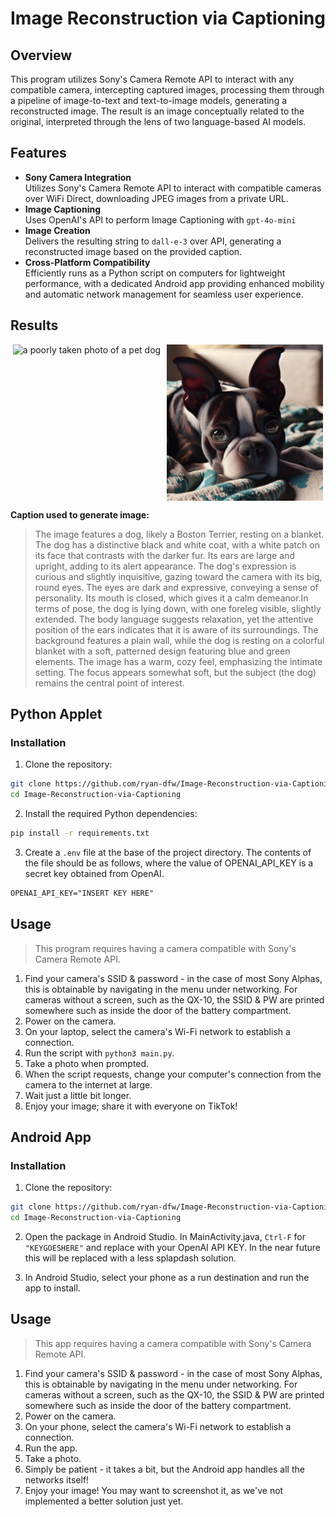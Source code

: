 # Image Reconstruction via Captioning

## Overview

This program utilizes Sony's Camera Remote API to interact with any compatible camera, intercepting captured images, processing them through a pipeline of image-to-text and text-to-image models, generating a reconstructed image. The result is an image conceptually related to the original, interpreted through the lens of two language-based AI models.

## Features

-   **Sony Camera Integration**  
    Utilizes Sony's Camera Remote API to interact with compatible cameras over WiFi Direct, downloading JPEG images from a private URL.
-   **Image Captioning**  
    Uses OpenAI's API to perform Image Captioning with `gpt-4o-mini`
-   **Image Creation**  
    Delivers the resulting string to `dall-e-3` over API, generating a reconstructed image based on the provided caption.
-  **Cross-Platform Compatibility**  
    Efficiently runs as a Python script on computers for lightweight performance, with a dedicated Android app providing enhanced mobility and automatic network management for seamless user experience.

## Results

<div style="display: flex; justify-content: center; align-items: center; align=center">
  <img src="img/sample_in.jpg" height=250px alt="a poorly taken photo of a pet dog" style="margin-right: 10px;">
  <img src="img/sample_out.png" height=250px alt="a generated image of a pet dog">
</div>

**Caption used to generate image:**

> The image features a dog, likely a Boston Terrier, resting on a blanket. The dog has a distinctive black and white coat, with a white patch on its face that contrasts with the darker fur. Its ears are large and upright, adding to its alert appearance. The dog's expression is curious and slightly inquisitive, gazing toward the camera with its big, round eyes. The eyes are dark and expressive, conveying a sense of personality. Its mouth is closed, which gives it a calm demeanor.In terms of pose, the dog is lying down, with one foreleg visible, slightly extended. The body language suggests relaxation, yet the attentive position of the ears indicates that it is aware of its surroundings. The background features a plain wall, while the dog is resting on a colorful blanket with a soft, patterned design featuring blue and green elements. The image has a warm, cozy feel, emphasizing the intimate setting. The focus appears somewhat soft, but the subject (the dog) remains the central point of interest.

## Python Applet

### Installation

1. Clone the repository:

```bash
git clone https://github.com/ryan-dfw/Image-Reconstruction-via-Captioning.git
cd Image-Reconstruction-via-Captioning
```

2. Install the required Python dependencies:

```bash
pip install -r requirements.txt
```

3. Create a `.env` file at the base of the project directory. The contents of the file should be as follows, where the value of OPENAI_API_KEY is a secret key obtained from OpenAI.

```txt
OPENAI_API_KEY="INSERT KEY HERE"
```

## Usage

> This program requires having a camera compatible with Sony's Camera Remote API.

1. Find your camera's SSID & password - in the case of most Sony Alphas, this is obtainable by navigating in the menu under networking. For cameras without a screen, such as the QX-10, the SSID & PW are printed somewhere such as inside the door of the battery compartment.
2. Power on the camera.
3. On your laptop, select the camera's Wi-Fi network to establish a connection.
4. Run the script with `python3 main.py`.
5. Take a photo when prompted.
6. When the script requests, change your computer's connection from the camera to the internet at large.
7. Wait just a little bit longer.
8. Enjoy your image; share it with everyone on TikTok!

## Android App

### Installation

1. Clone the repository:

```bash
git clone https://github.com/ryan-dfw/Image-Reconstruction-via-Captioning.git
cd Image-Reconstruction-via-Captioning
```

2. Open the package in Android Studio. In MainActivity.java, `Ctrl-F` for `"KEYGOESHERE"` and replace with your OpenAI API KEY. In the near future this will be replaced with a less splapdash solution.

3. In Android Studio, select your phone as a run destination and run the app to install.

## Usage

> This app requires having a camera compatible with Sony's Camera Remote API.

1. Find your camera's SSID & password - in the case of most Sony Alphas, this is obtainable by navigating in the menu under networking. For cameras without a screen, such as the QX-10, the SSID & PW are printed somewhere such as inside the door of the battery compartment.
2. Power on the camera.
3. On your phone, select the camera's Wi-Fi network to establish a connection.
4. Run the app.
5. Take a photo.
6. Simply be patient - it takes a bit, but the Android app handles all the networks itself!
7. Enjoy your image! You may want to screenshot it, as we've not implemented a better solution just yet.